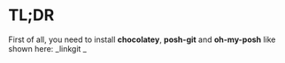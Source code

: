 # TL;DR

First of all, you need to install **chocolatey**, **posh-git** and **oh-my-posh** like shown here: _linkgit _
